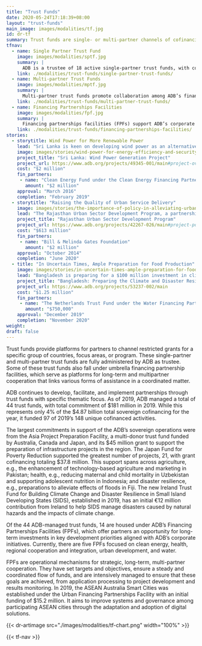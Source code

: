 ```yaml
---
title: "Trust Funds"
date: 2020-05-24T17:18:39+08:00
layout: "trust-funds"
main_image: images/modalities/tf.jpg
id: dr-tf
summary: Trust funds are single- or multi-partner channels of cofinancing resources to fund various projects, programs, technical assistance, and other activities. ADB administers contributions of financing partners as a trustee or administrator of about 44 trust funds, 14 of which fall under umbrella [Financing Partnership Facilities](./modalities/trust-funds/financing-partnerships-facilities). In 2019, trust funds contributed around $181 million in ADB’s sovereign operations.
tfnav:
  - name: Single Partner Trust Fund
    image: images/modalities/sptf.jpg
    summary: |
      ADB is a trustee of 18 active single-partner trust funds, with contributions from Australia, Canada, People’s Republic of China, Denmark, France, Ireland, Japan, Republic of Korea, and Spain.
    link: ./modalities/trust-funds/single-partner-trust-funds/
  - name: Multi-partner Trust Funds
    image: images/modalities/mptf.jpg
    summary: |
      Multi-partner trust funds promote collaboration among ADB’s financing partners and attract new partners from the private sector, including philanthropic organizations. ADB is a trustee of 12 multi-partner trust funds.
    link: ./modalities/trust-funds/multi-partner-trust-funds/
  - name: Financing Partnerships Facilities
    image: images/modalities/fpf.jpg
    summary: |
      Financing partnerships facilities (FPFs) support ADB’s corporate initiatives on clean energy, health, regional cooperation, urban development, and water. Each FPF houses one or more trust funds that finance projects and programs to help achieve the FPF’s targets and objectives.
    link: ./modalities/trust-funds/financing-partnerships-facilities/
stories:
  - storytitle: Wind Power for More Renewable Power
    lead: "Sri Lanka is keen on developing wind power as an alternative to more costly thermal power. An ADB technical assistance supported by the Clean Energy Fund, built the capacity of Sri Lanka’s largest electric company to handle wind power projects with private sector involvement."
    image: images/stories/wind-power-for-energy-efficiency-and-security.jpg
    project_title: "Sri Lanka: Wind Power Generation Project"
    project_url: https://www.adb.org/projects/49345-001/main#project-overview
    cost: "$2 million"
    fin_partners:
     - name: "Clean Energy Fund under the Clean Energy Financing Partnership Facility"
       amount: "$2 million"
    approval: "March 2016"
    completion: "February 2019"
  - storytitle: "Raising the Quality of Urban Service Delivery"
    image: images/stories/the-importance-of-policy-in-alleviating-urban-poverty.jpg
    lead: "The Rajasthan Urban Sector Development Program, a partnership among ADB, Bill & Melinda Gates Foundation, and the Government of India, showed that physical investments that uplift the lives of the urban poor are better planned if they are combined with policy actions that strengthen institutions that oversee infrastructure and planning."
    project_title: "Rajasthan Urban Sector Development Program"
    project_url: https://www.adb.org/projects/42267-026/main#project-pds
    cost: "$613 million"
    fin_partners:
     - name: "Bill & Melinda Gates Foundation"
       amount: "$2 million"
    approval: "October 2014"
    completion: "June 2020"
  - title: "In Uncertain Times, Ample Preparation for Food Production"
    image: images/stories/in-uncertain-times-ample-preparation-for-food-production.jpg
    lead: "Bangladesh is preparing for a $100 million investment in climate and disaster resilient small-scale water resources management. The Water Financing Partnerships Facility, through The Netherlands Trust Fund, is supporting the preparations."
    project_title: "Bangladesh: Preparing the Climate and Disaster Resilient Small-Scale Water Resources Management Project"
    project_url: https://www.adb.org/projects/53237-002/main
    cost: "$1.25 million"
    fin_partners:
     - name: "The Netherlands Trust Fund under the Water Financing Partnerships Facility"
       amount: "$750,000"
    approval: "December 2019"
    completion: "November 2020"
weight: 
draft: false
---
```


Trust funds provide platforms for partners to channel restricted grants for a specific group of countries, focus areas, or program. These single-partner and multi-partner trust funds are fully administered by ADB as trustee. Some of these trust funds also fall under umbrella financing partnership facilities, which serve as platforms for long-term and multipartner cooperation that links various forms of assistance in a coordinated matter.

ADB continues to develop, facilitate, and implement partnerships through trust funds with specific thematic focus. As of 2019, ADB managed a total of 44 trust funds, with total commitment of $181 million in 2019. While this represents only 4% of the $4.87 billion total sovereign cofinancing for the year, it funded 97 of 2019’s 148 unique cofinanced activities.

The largest commitments in support of the ADB’s sovereign operations were from the Asia Project Preparation Facility, a multi-donor trust fund funded by Australia, Canada and Japan, and its $45 million grant to support the preparation of infrastructure projects in the region. The Japan Fund for Poverty Reduction supported the greatest number of projects, 21, with grant cofinancing totaling $37.8 million. This support spans across agriculture, e.g., the enhancement of technology-based agriculture and marketing in Pakistan; health, e.g., reducing maternal and child mortality in Uzbekistan and supporting adolescent nutrition in Indonesia; and disaster resilience, e.g., preparations to alleviate effects of floods in Fiji. The new Ireland Trust Fund for Building Climate Change and Disaster Resilience in Small Island Developing States (SIDS), established in 2019, has an initial €12 million contribution from Ireland to help SIDS manage disasters caused by natural hazards and the impacts of climate change.

Of the 44 ADB-managed trust funds, 14 are housed under ADB’s Financing Partnerships Facilities (FPFs), which offer partners an opportunity for long-term investments in key development priorities aligned with ADB’s corporate initiatives. Currently, there are five FPFs focused on clean energy, health, regional cooperation and integration, urban development, and water.

FPFs are operational mechanisms for strategic, long-term, multi-partner cooperation. They have set targets and objectives, ensure a steady and coordinated flow of funds, and are intensively managed to ensure that these goals are achieved, from application processing to project development and results monitoring. In 2019, the ASEAN Australia Smart Cities was established under the Urban Financing Partnerships Facility with an initial funding of $15.2 million. It aims to improve systems and governance among participating ASEAN cities through the adaptation and adoption of digital solutions.

{{< dr-artimage src="./images/modalities/tf-chart.png" width="100%" >}}

{{< tf-nav >}}